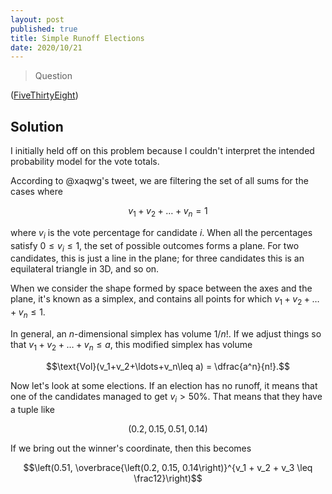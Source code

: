 ```yaml
---
layout: post
published: true
title: Simple Runoff Elections
date: 2020/10/21
---
```


>Question

<!--more-->

([FiveThirtyEight](URL))

## Solution

I initially held off on this problem because I couldn't interpret the intended probability model for the vote totals.

According to @xaqwg's tweet, we are filtering the set of all sums for the cases where 

$$v_1 + v_2 + \ldots + v_n = 1$$

where $v_i$ is the vote percentage for candidate $i.$ When all the percentages satisfy $0\leq v_i \leq 1,$ the set of possible outcomes forms a plane. For two candidates, this is just a line in the plane; for three candidates this is an equilateral triangle in $\text{3D},$ and so on.

When we consider the shape formed by space between the axes and the plane, it's known as a simplex, and contains all points for which $v_1+v_2+\ldots+v_n\leq 1.$

In general, an $n$-dimensional simplex has volume $1/n!.$ If we adjust things so that $v_1+v_2+\ldots+v_n\leq a,$ this modified simplex has volume 

$$\text{Vol}(v_1+v_2+\ldots+v_n\leq a) = \dfrac{a^n}{n!}.$$

Now let's look at some elections. If an election has no runoff, it means that one of the candidates managed to get $v_i > 50\%.$ That means that they have a tuple like

$$\left(0.2, 0.15, 0.51, 0.14\right)$$

If we bring out the winner's coordinate, then this becomes 

$$\left(0.51, \overbrace{\left(0.2, 0.15, 0.14\right)}^{v_1 + v_2 + v_3 \leq \frac12}\right)$$

<br>
